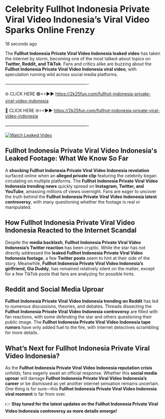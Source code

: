 # Celebrity Fullhot Indonesia Private Viral Video Indonesia’s Viral Video Sparks Online Frenzy

18 seconds ago

The **Fullhot Indonesia Private Viral Video Indonesia leaked video** has taken the internet by storm, becoming one of the most talked-about topics on **Twitter, Reddit, and TikTok**. Fans and critics alike are buzzing about the **Fullhot Indonesia Private Viral Video Indonesia viral video**, with speculation running wild across social media platforms.

———————————————————-

🌐 CLICK HERE 🟢==►► https://2k25fun.com/fullhot-indonesia-private-viral-video-indonesia

🔴 CLICK HERE 🌐==►► https://2k25fun.com/fullhot-indonesia-private-viral-video-indonesia

———————————————————-

[![Watch Leaked Video](https://miro.medium.com/v2/resize:fit:828/format:webp/1*cilzJN44JGOrTw9NJCrNHA.gif "Watch Leaked Video")](https://2k25fun.com/fullhot-indonesia-private-viral-video-indonesia)

## **Fullhot Indonesia Private Viral Video Indonesia's Leaked Footage: What We Know So Far**  
A **shocking Fullhot Indonesia Private Viral Video Indonesia revelation** surfaced online when an **alleged private clip** featuring the celebrity began circulating on multiple platforms. The **Fullhot Indonesia Private Viral Video Indonesia trending news** quickly spread on **Instagram, Twitter, and YouTube**, amassing millions of views overnight. Fans are eager to uncover the truth behind the **Fullhot Indonesia Private Viral Video Indonesia latest controversy**, with many questioning whether the footage is real or manipulated.  

## **How Fullhot Indonesia Private Viral Video Indonesia Reacted to the Internet Scandal**  
Despite the **media backlash**, **Fullhot Indonesia Private Viral Video Indonesia’s Twitter reaction** has been cryptic. While the star has not directly addressed the **leaked Fullhot Indonesia Private Viral Video Indonesia footage**, a few **Twitter posts** seem to hint at their side of the story. Meanwhile, **Fullhot Indonesia Private Viral Video Indonesia’s girlfriend, Gia Duddy**, has remained relatively silent on the matter, except for a few TikTok posts that fans are analyzing for possible hints.  

## **Reddit and Social Media Uproar**  
**Fullhot Indonesia Private Viral Video Indonesia trending on Reddit** has led to numerous discussions, theories, and debates. Threads dissecting the **Fullhot Indonesia Private Viral Video Indonesia controversy** are filled with fan reactions, with some defending the star and others questioning their public image. The **Fullhot Indonesia Private Viral Video Indonesia tape rumors** have only added fuel to the fire, with internet detectives scrambling for more details.  

## **What’s Next for Fullhot Indonesia Private Viral Video Indonesia?**  
As the **Fullhot Indonesia Private Viral Video Indonesia reputation crisis** unfolds, fans eagerly await an official response. Whether this **social media uproar** will damage **Fullhot Indonesia Private Viral Video Indonesia’s career** or be dismissed as yet another internet sensation remains uncertain. One thing is for sure—this **Fullhot Indonesia Private Viral Video Indonesia viral moment** is far from over.  

👉 **Stay tuned for the latest updates on the Fullhot Indonesia Private Viral Video Indonesia controversy as more details emerge!**  